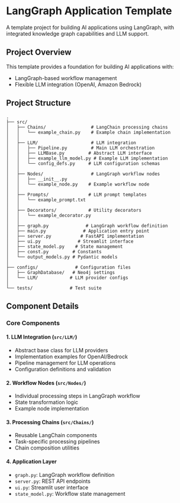 # LangGraph Application Template

A template project for building AI applications using LangGraph, with integrated knowledge graph capabilities and LLM support.

## Project Overview

This template provides a foundation for building AI applications with:
- LangGraph-based workflow management
- Flexible LLM integration (OpenAI, Amazon Bedrock)

## Project Structure

```
.
├── src/
│   ├── Chains/                 # LangChain processing chains
│   │   └── example_chain.py    # Example chain implementation
│   │
│   ├── LLM/                    # LLM integration
│   │   ├── Pipeline.py         # Main LLM orchestration
│   │   ├── LLMBase.py         # Abstract LLM interface
│   │   ├── example_llm_model.py # Example LLM implementation
│   │   └── config_defs.py     # LLM configuration schemas
│   │
│   ├── Nodes/                  # LangGraph workflow nodes
│   │   ├── __init__.py
│   │   └── example_node.py    # Example workflow node
│   │
│   ├── Prompts/               # LLM prompt templates
│   │   └── example_prompt.txt
│   │
│   ├── Decorators/            # Utility decorators
│   │   └── example_decorator.py
│   │
│   ├── graph.py              # LangGraph workflow definition
│   ├── main.py              # Application entry point
│   ├── server.py           # FastAPI implementation
│   ├── ui.py              # Streamlit interface
│   ├── state_model.py    # State management
│   ├── const.py         # Constants
│   └── output_models.py # Pydantic models
│
├── configs/              # Configuration files
│   ├── GraphDatabase/   # Neo4j settings
│   └── LLM/            # LLM provider configs
│
└── tests/              # Test suite
```

## Component Details

### Core Components

#### 1. LLM Integration (`src/LLM/`)
- Abstract base class for LLM providers
- Implementation examples for OpenAI/Bedrock
- Pipeline management for LLM operations
- Configuration definitions and validation

#### 2. Workflow Nodes (`src/Nodes/`)
- Individual processing steps in LangGraph workflow
- State transformation logic
- Example node implementation

#### 3. Processing Chains (`src/Chains/`)
- Reusable LangChain components
- Task-specific processing pipelines
- Chain composition utilities

#### 4. Application Layer
- `graph.py`: LangGraph workflow definition
- `server.py`: REST API endpoints
- `ui.py`: Streamlit user interface
- `state_model.py`: Workflow state management

